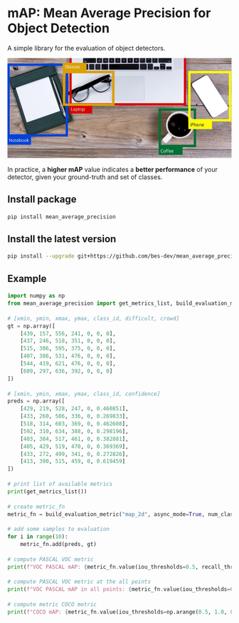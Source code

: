 # mAP: Mean Average Precision for Object Detection

A simple library for the evaluation of object detectors.

<p align="center">
  <img src="resources/img0.jpeg"/>
</p>

In practice, a **higher mAP** value indicates a **better performance** of your detector, given your ground-truth and set of classes.

## Install package

```bash
pip install mean_average_precision
```

## Install the latest version

```bash
pip install --upgrade git+https://github.com/bes-dev/mean_average_precision.git
```

## Example
```python
import numpy as np
from mean_average_precision import get_metrics_list, build_evaluation_metric

# [xmin, ymin, xmax, ymax, class_id, difficult, crowd]
gt = np.array([
    [439, 157, 556, 241, 0, 0, 0],
    [437, 246, 518, 351, 0, 0, 0],
    [515, 306, 595, 375, 0, 0, 0],
    [407, 386, 531, 476, 0, 0, 0],
    [544, 419, 621, 476, 0, 0, 0],
    [609, 297, 636, 392, 0, 0, 0]
])

# [xmin, ymin, xmax, ymax, class_id, confidence]
preds = np.array([
    [429, 219, 528, 247, 0, 0.460851],
    [433, 260, 506, 336, 0, 0.269833],
    [518, 314, 603, 369, 0, 0.462608],
    [592, 310, 634, 388, 0, 0.298196],
    [403, 384, 517, 461, 0, 0.382881],
    [405, 429, 519, 470, 0, 0.369369],
    [433, 272, 499, 341, 0, 0.272826],
    [413, 390, 515, 459, 0, 0.619459]
])

# print list of available metrics
print(get_metrics_list())

# create metric_fn
metric_fn = build_evaluation_metric("map_2d", async_mode=True, num_classes=1)

# add some samples to evaluation
for i in range(10):
    metric_fn.add(preds, gt)

# compute PASCAL VOC metric
print(f"VOC PASCAL mAP: {metric_fn.value(iou_thresholds=0.5, recall_thresholds=np.arange(0., 1.1, 0.1))['mAP']}")

# compute PASCAL VOC metric at the all points
print(f"VOC PASCAL mAP in all points: {metric_fn.value(iou_thresholds=0.5)['mAP']}")

# compute metric COCO metric
print(f"COCO mAP: {metric_fn.value(iou_thresholds=np.arange(0.5, 1.0, 0.05), recall_thresholds=np.arange(0., 1.01, 0.01), mpolicy='soft')['mAP']}")
```
